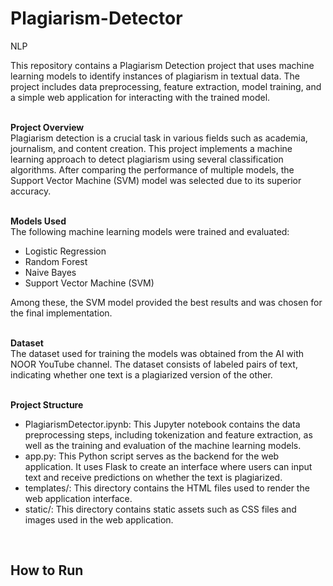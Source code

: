 # Plagiarism-Detector
NLP
<br/>

This repository contains a Plagiarism Detection project that uses machine learning models to identify instances of plagiarism in textual data. The project includes data preprocessing, feature extraction, model training, and a simple web application for interacting with the trained model. <br/>
<br/>

**Project Overview** <br/>
Plagiarism detection is a crucial task in various fields such as academia, journalism, and content creation. This project implements a machine learning approach to detect plagiarism using several classification algorithms. After comparing the performance of multiple models, the Support Vector Machine (SVM) model was selected due to its superior accuracy. <br/>
<br/>

**Models Used** <br/>
The following machine learning models were trained and evaluated: <br/>
* Logistic Regression
* Random Forest
* Naive Bayes
* Support Vector Machine (SVM) <br/>

Among these, the SVM model provided the best results and was chosen for the final implementation. <br/>
<br/>

**Dataset** <br/>
The dataset used for training the models was obtained from the AI with NOOR YouTube channel. The dataset consists of labeled pairs of text, indicating whether one text is a plagiarized version of the other. <br/>
<br/>

**Project Structure** <br/>
* PlagiarismDetector.ipynb: This Jupyter notebook contains the data preprocessing steps, including tokenization and feature extraction, as well as the training and evaluation of the machine learning models. 
* app.py: This Python script serves as the backend for the web application. It uses Flask to create an interface where users can input text and receive predictions on whether the text is plagiarized.
* templates/: This directory contains the HTML files used to render the web application interface.
* static/: This directory contains static assets such as CSS files and images used in the web application. <br/>
<br/>

## How to Run 

